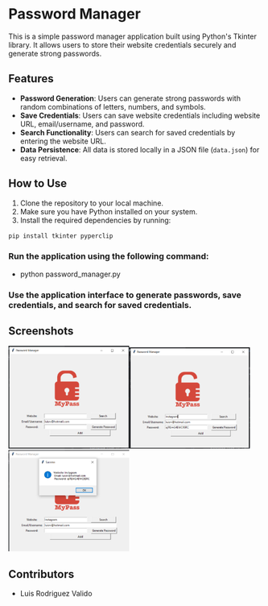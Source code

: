 # Password Manager

This is a simple password manager application built using Python's Tkinter library. It allows users to store their website credentials securely and generate strong passwords.

## Features

- **Password Generation**: Users can generate strong passwords with random combinations of letters, numbers, and symbols.
- **Save Credentials**: Users can save website credentials including website URL, email/username, and password.
- **Search Functionality**: Users can search for saved credentials by entering the website URL.
- **Data Persistence**: All data is stored locally in a JSON file (`data.json`) for easy retrieval.

## How to Use

1. Clone the repository to your local machine.
2. Make sure you have Python installed on your system.
3. Install the required dependencies by running:

```bash
pip install tkinter pyperclip

```


### Run the application using the following command:

- python password_manager.py

### Use the application interface to generate passwords, save credentials, and search for saved credentials.

## Screenshots
<img src="./UI.png" width=240><img src="./save.png" width=240><img src="./search.png" width=240>

## Contributors
- Luis Rodriguez Valido


